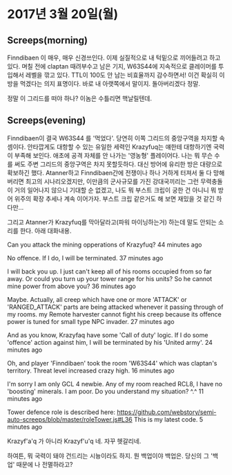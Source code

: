 # 2017년 3월 20일(월)
## Screeps(morning)
Finndibaen 이 매우, 매우 신경쓰인다. 이제 실질적으로 내 턱밑으로 끼어들려고 하고 있다. 며칠 전에 claptan 때려부수고 남은 기지, W63S44에 지속적으로 클레이머를 투입해서 레벨을 깎고 있다. TTL이 100도 안 남는 비효율까지 감수하면서! 이건 확실히 이 방을 먹겠다는 의지 표명이다. 바로 내 아랫쪽에서 말이지. 돌아버리겠다 정말.

정말 이 그리드를 떠야 하나? 이놈은 수틀리면 핵날릴텐데.

## Screeps(evening)
Finndibaen이 결국 W63S44 를 '먹었다'. 당연히 이쪽 그리드의 중앙구역을 차지할 속셈이다. 안타깝게도 대항할 수 있는 유일한 세력인 Krazyfuq는 얘한테 대항하기엔 국력이 부족해 보인다. 애초에 공격 자체를 안 나가는 '영농형' 플레이어다. 나는 뭐 무슨 수를 써도 주변 그리드의 중앙구역은 차지 못할듯하다. 대신 방어에 유리한 방은 대량으로 확보하긴 했다. Atanner하고 Finndibaen간에 전쟁이나 하나 거하게 터져서 둘 다 망해버리면 최고의 시나리오겠지만, 이만큼의 군사규모를 가진 강대국끼리는 그런 무력충돌이 거의 일어나지 않으니 기대할 순 없겠고, 나도 뭐 부스트 크립이 궁한 건 아니니 뭐 방어 위주의 확장 추세나 계속 이어가자. 부스트 크립 같은거도 해 보면 재밌을 것 같긴 하다만...

그리고 Atanner가 Krazyfuq를 막아달라고(파워 마이닝하는거) 하는데 말도 안되는 소리를 한다. 아래 대화내용.

Can you attack the mining opperations of Krazyfuq?
 44 minutes ago

No offence.
If I do, I will be terminated.
 37 minutes ago

I will back you up. I just can't keep all of his rooms occupied from so far away. Or could you turn up your tower range for his units? So he cannot mine power from above you?
 36 minutes ago

Maybe. Actually, all creep which have one or more 'ATTACK' or 'RANGED_ATTACK' parts are being attacked whenever it passing through of my rooms. my Remote harvester cannot fight his creep because its offence power is tuned for small type NPC invader.
 27 minutes ago

And as you know, Krazyfaq have some 'Call of duty' logic. If I do some 'offence' action against him, I will be terminated by his 'United army'.
 24 minutes ago

Oh, and player 'Finndibaen' took the room 'W63S44' which was claptan's territory. Threat level increased crazy high.
 16 minutes ago

I'm sorry I am only GCL 4 newbie. Any of my room reached RCL8, I have no 'boosting' minerals. I am poor. Do you understand my situation? ^.^
 11 minutes ago

Tower defence role is described here: https://github.com/webstory/semi-auto-screeps/blob/master/roleTower.js#L36
This is my latest code.
 5 minutes ago


Krazyf'a'q 가 아니라 Krazyf'u'q 네. 자꾸 헷갈리네.

하여튼, 뭐 국력이 돼야 건드리는 시늉이라도 하지. 뭔 백업이야 백업은. 당신의 그 '백업' 때문에 나 전멸하라고?

